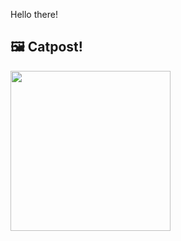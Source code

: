 Hello there!



## 🖼️ Catpost!

<sub>
    <img src="https://cdn2.thecatapi.com/images/8gg.gif" height="256">
</sub>

